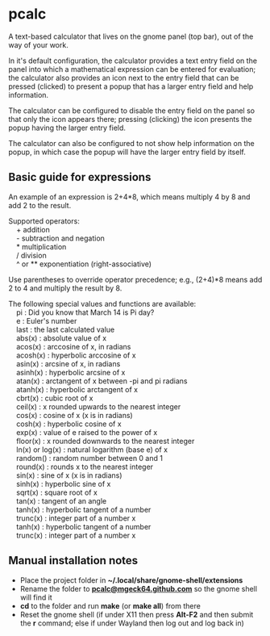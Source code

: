 # pcalc

A text-based calculator that lives on the gnome panel (top bar), out of the way
of your work.

In it's default configuration, the calculator provides a text entry field on the
panel into which a mathematical expression can be entered for evaluation; the
calculator also provides an icon next to the entry field that can be pressed
(clicked) to present a popup that has a larger entry field and help information.

The calculator can be configured to disable the entry field on the panel so that
only the icon appears there; pressing (clicking) the icon presents the popup
having the larger entry field.

The calculator can also be configured to not show help information on the popup,
in which case the popup will have the larger entry field by itself.
## Basic guide for expressions
An example of an expression is 2+4*8, which means multiply 4 by 8 and add 2 to
the result.

Supported operators:\
&nbsp;&nbsp;&nbsp;&nbsp;+ addition\
&nbsp;&nbsp;&nbsp;&nbsp;- subtraction and negation\
&nbsp;&nbsp;&nbsp;&nbsp;* multiplication\
&nbsp;&nbsp;&nbsp;&nbsp;/ division\
&nbsp;&nbsp;&nbsp;&nbsp;^ or ** exponentiation (right-associative)

Use parentheses to override operator precedence; e.g.,
(2+4)*8 means add 2 to 4 and multiply the result by 8.

The following special values and functions are available:\
&nbsp;&nbsp;&nbsp;&nbsp;pi : Did you know that March 14 is Pi day?\
&nbsp;&nbsp;&nbsp;&nbsp;e : Euler\'s number\
&nbsp;&nbsp;&nbsp;&nbsp;last : the last calculated value\
&nbsp;&nbsp;&nbsp;&nbsp;abs(x) : absolute value of x\
&nbsp;&nbsp;&nbsp;&nbsp;acos(x) : arccosine of x, in radians\
&nbsp;&nbsp;&nbsp;&nbsp;acosh(x) : hyperbolic arccosine of x\
&nbsp;&nbsp;&nbsp;&nbsp;asin(x) : arcsine of x, in radians\
&nbsp;&nbsp;&nbsp;&nbsp;asinh(x) : hyperbolic arcsine of x\
&nbsp;&nbsp;&nbsp;&nbsp;atan(x) : arctangent of x between -pi and pi radians\
&nbsp;&nbsp;&nbsp;&nbsp;atanh(x) : hyperbolic arctangent of x\
&nbsp;&nbsp;&nbsp;&nbsp;cbrt(x) : cubic root of x\
&nbsp;&nbsp;&nbsp;&nbsp;ceil(x) : x rounded upwards to the nearest integer\
&nbsp;&nbsp;&nbsp;&nbsp;cos(x) : cosine of x (x is in radians)\
&nbsp;&nbsp;&nbsp;&nbsp;cosh(x) : hyperbolic cosine of x\
&nbsp;&nbsp;&nbsp;&nbsp;exp(x) : value of e raised to the power of x\
&nbsp;&nbsp;&nbsp;&nbsp;floor(x) : x rounded downwards to the nearest integer\
&nbsp;&nbsp;&nbsp;&nbsp;ln(x) or log(x) : natural logarithm (base e) of x\
&nbsp;&nbsp;&nbsp;&nbsp;random() : random number between 0 and 1\
&nbsp;&nbsp;&nbsp;&nbsp;round(x) : rounds x to the nearest integer\
&nbsp;&nbsp;&nbsp;&nbsp;sin(x) : sine of x (x is in radians)\
&nbsp;&nbsp;&nbsp;&nbsp;sinh(x) : hyperbolic sine of x\
&nbsp;&nbsp;&nbsp;&nbsp;sqrt(x) : square root of x\
&nbsp;&nbsp;&nbsp;&nbsp;tan(x) : tangent of an angle\
&nbsp;&nbsp;&nbsp;&nbsp;tanh(x) : hyperbolic tangent of a number\
&nbsp;&nbsp;&nbsp;&nbsp;trunc(x) : integer part of a number x\
&nbsp;&nbsp;&nbsp;&nbsp;tanh(x) : hyperbolic tangent of a number\
&nbsp;&nbsp;&nbsp;&nbsp;trunc(x) : integer part of a number x
## Manual installation notes
- Place the project folder in **~/.local/share/gnome-shell/extensions**
- Rename the folder to **pcalc@mgeck64.github.com** so the gnome shell will find it
- **cd** to the folder and run **make** (or **make all**) from there
- Reset the gnome shell (if under X11 then press **Alt-F2** and then submit the
    **r** command; else if under Wayland then log out and log back in)

